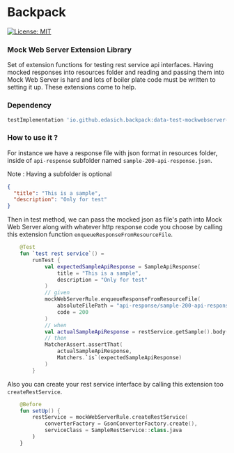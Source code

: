 # Backpack
[![License: MIT](https://img.shields.io/badge/License-MIT-yellow.svg)](https://opensource.org/licenses/MIT)

### Mock Web Server Extension Library
Set of extension functions for testing rest service api interfaces.
Having mocked responses into resources folder and reading and passing them into Mock Web Server is hard and lots of boiler plate code must be written to setting it up. These extensions come to help.

### Dependency
```gradle
testImplementation 'io.github.edasich.backpack:data-test-mockwebserver-ext:LATEST_VERSION'
```

### How to use it ?
For instance we have a response file with json format in resources folder,
inside of `api-response` subfolder named `sample-200-api-response.json`.

Note : Having a subfolder is optional

```json
{
  "title": "This is a sample",
  "description": "Only for test"
}
```

Then in test method, we can pass the mocked json as file's path into Mock Web Server along with whatever http response code you choose by calling this extension function `enqueueResponseFromResourceFile`.

```kotlin
    @Test
    fun `test rest service`() =
        runTest {
            val expectedSampleApiResponse = SampleApiResponse(
                title = "This is a sample",
                description = "Only for test"
            )
            // given
            mockWebServerRule.enqueueResponseFromResourceFile(
                absoluteFilePath = "api-response/sample-200-api-response.json",
                code = 200
            )
            // when
            val actualSampleApiResponse = restService.getSample().body()!!
            // then
            MatcherAssert.assertThat(
                actualSampleApiResponse,
                Matchers.`is`(expectedSampleApiResponse)
            )
        }
```

Also you can create your rest service interface by calling this extension too `createRestService`.

```kotlin
    @Before
    fun setUp() {
        restService = mockWebServerRule.createRestService(
            converterFactory = GsonConverterFactory.create(),
            serviceClass = SampleRestService::class.java
        )
    }
```